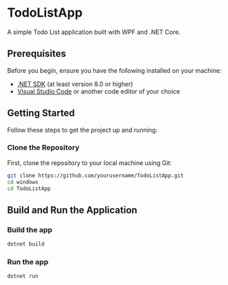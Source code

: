 # TodoListApp

A simple Todo List application built with WPF and .NET Core.

## Prerequisites

Before you begin, ensure you have the following installed on your machine:

- [.NET SDK](https://dotnet.microsoft.com/download) (at least version 8.0 or higher)
- [Visual Studio Code](https://code.visualstudio.com/) or another code editor of your choice

## Getting Started

Follow these steps to get the project up and running:

### Clone the Repository

First, clone the repository to your local machine using Git:

```sh
git clone https://github.com/yourusername/TodoListApp.git
cd windows
cd TodoListApp
```

## Build and Run the Application

### Build the app

```sh
dotnet build
```

### Run the app

```sh
dotnet run
```
